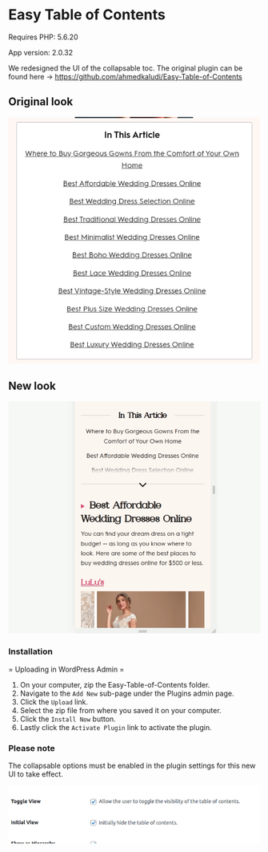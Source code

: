 # Easy Table of Contents
Requires PHP: 5.6.20

App version: 2.0.32

We redesigned the UI of the collapsable toc. The original plugin can be found here -> https://github.com/ahmedkaludi/Easy-Table-of-Contents

## Original look
![old look](https://github.com/silverponies/Easy-Table-of-Contents/blob/master/docs/Screenshot%20from%202022-09-09%2010-31-56.png?raw=true)

## New look
![new look](https://github.com/silverponies/Easy-Table-of-Contents/blob/master/docs/m_toc.gif?raw=true)

### Installation

= Uploading in WordPress Admin =

1. On your computer, zip the Easy-Table-of-Contents folder.
2. Navigate to the `Add New` sub-page under the Plugins admin page.
3. Click the `Upload` link.
4. Select the zip file from where you saved it on your computer.
5. Click the `Install Now` button.
6. Lastly click the `Activate Plugin` link to activate the plugin.

### **Please note**
The collapsable options must be enabled in the plugin settings for this new UI to take effect.

![toc settings](https://github.com/silverponies/Easy-Table-of-Contents/blob/master/docs/Screenshot%20from%202022-09-09%2010-28-51.png?raw=true)

